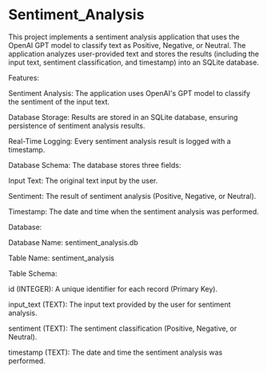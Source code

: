 # Sentiment_Analysis
This project implements a sentiment analysis application that uses the OpenAI GPT model to classify text as Positive, Negative, or Neutral. The application analyzes user-provided text and stores the results (including the input text, sentiment classification, and timestamp) into an SQLite database.

Features:

Sentiment Analysis: The application uses OpenAI's GPT model to classify the sentiment of the input text.

Database Storage: Results are stored in an SQLite database, ensuring persistence of sentiment analysis results.

Real-Time Logging: Every sentiment analysis result is logged with a timestamp.

Database Schema: The database stores three fields:

Input Text: The original text input by the user.

Sentiment: The result of sentiment analysis (Positive, Negative, or Neutral).

Timestamp: The date and time when the sentiment analysis was performed.


Database:

Database Name: sentiment_analysis.db

Table Name: sentiment_analysis

Table Schema:

id (INTEGER): A unique identifier for each record (Primary Key).

input_text (TEXT): The input text provided by the user for sentiment analysis.

sentiment (TEXT): The sentiment classification (Positive, Negative, or Neutral).

timestamp (TEXT): The date and time the sentiment analysis was performed.

